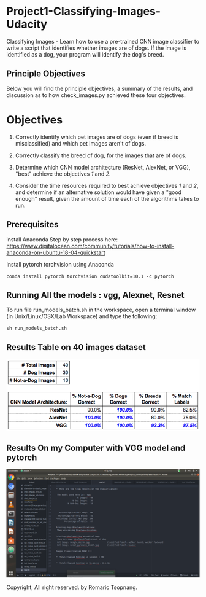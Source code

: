 # Project1-Classifying-Images-Udacity
Classifying Images - Learn how to use a pre-trained CNN image classifier to write a script that identifies whether images are of dogs. If the image is identified as a dog, your program will identify the dog's breed.

## Principle Objectives
Below you will find the principle objectives, a summary of the results, and discussion as to how check_images.py achieved these four objectives.

# Objectives
1. Correctly identify which pet images are of dogs (even if breed is misclassified) and which pet images aren't of dogs.

2. Correctly classify the breed of dog, for the images that are of dogs.

3. Determine which CNN model architecture (ResNet, AlexNet, or VGG), "best" achieve the objectives _1_ and _2_.

4. Consider the time resources required to best achieve objectives _1_ and _2_, and determine if an alternative solution would have given a "good enough" result, given the amount of time each of the algorithms takes to run.

## Prerequisites
install Anaconda
Step by step process here:
https://www.digitalocean.com/community/tutorials/how-to-install-anaconda-on-ubuntu-18-04-quickstart

Install pytorch torchvision using Anaconda
```
conda install pytorch torchvision cudatoolkit=10.1 -c pytorch
```

## Running All the models : vgg, Alexnet, Resnet
To run file run_models_batch.sh in the workspace, open a terminal window (in Unix/Linux/OSX/Lab Workspace) and type the following:
```
sh run_models_batch.sh
```
## Results Table on 40 images dataset

<p align="center"> <img src="running-results.png"/> </p>

## Results On my Computer with VGG model and pytorch

<p align="center"> <img src="udacity_img_classifier.png"/> </p>

Copyright, All right reserved. by Romaric Tsopnang.
